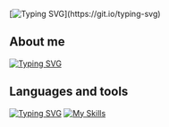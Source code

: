 [![Typing SVG](https://readme-typing-svg.demolab.com?font=Fira+Code&size=40&pause=1000&color=000000&width=435&height=75&lines=Hello+there+!+&#128075;)](https://git.io/typing-svg)
## About me
[![Typing SVG](https://readme-typing-svg.demolab.com?font=Fira+Code&pause=1000&color=000000&width=435&lines=My+name+is+Anton;And+i'm+Front-end+Developer;Friendly+and+optimistic+person;With+passion+for+programming+)](https://git.io/typing-svg)
## Languages and tools
[![Typing SVG](https://readme-typing-svg.demolab.com?font=Fira+Code&pause=1000&color=000000&width=435&lines=Here+you+can+see+my+tech+skills+&#128064)](https://git.io/typing-svg)
[![My Skills](https://skillicons.dev/icons?i=js,ts,react,redux,sass,css,html,vscode,figma,graphql,jquery,nodejs,ps,github,styledcomponents,bootstrap&perline=8)](https://skillicons.dev)
